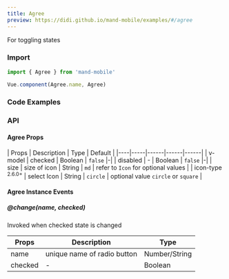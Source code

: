 ```yaml
---
title: Agree
preview: https://didi.github.io/mand-mobile/examples/#/agree
---
```


For toggling states

### Import

```javascript
import { Agree } from 'mand-mobile'

Vue.component(Agree.name, Agree)
```

### Code Examples
<!-- DEMO -->

### API

#### Agree Props
| Props | Description | Type | Default |
|----|-----|------|------|------|
| v-model | checked | Boolean | `false` |-|
| disabled | - | Boolean | `false` |-|
| size | size of icon | String | `md` | refer to `Icon` for optional values |
| icon-type <sup class="version-after">2.6.0+</sup> | select Icon | String | `circle` | optional value `circle` or `square` |
#### Agree Instance Events

##### @change(name, checked)
Invoked when checked state is changed

| Props | Description | Type |
|----|-----|------|
| name | unique name of radio button | Number/String |
| checked | - | Boolean |
